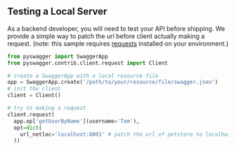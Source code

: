 ## Testing a Local Server

As a backend developer, you will need to test your API before shipping. We provide a simple way to patch the url before client actually making a request. (note: this sample requires [requests](https://github.com/kennethreitz/requests) installed on your environment.)

```python
from pyswagger import SwaggerApp
from pyswagger.contrib.client.request import Client

# create a SwaggerApp with a local resource file
app = SwaggerApp.create('/path/to/your/resource/file/swagger.json')
# init the client
client = Client()

# try to making a request
client.request(
  app.op['getUserByName'](username='Tom'),
  opt=dict(
    url_netloc='localhost:8001' # patch the url of petstore to localhost:8001
  ))
```
